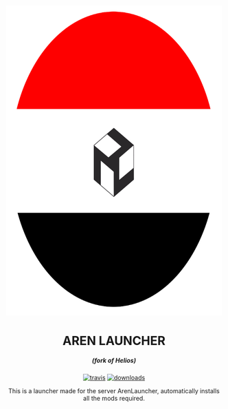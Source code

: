 <p align="center"><img src="./app/assets/images/SealCircle.png" width="720px" height="720px" alt="aventium softworks"></p>

<h1 align="center">AREN LAUNCHER</h1>

<em><h5 align="center">(fork of Helios)</h5></em>

[<p align="center"><img src="https://img.shields.io/travis/dscalzi/HeliosLauncher.svg?style=for-the-badge" alt="travis">](https://travis-ci.org/Chesvin1/FarfaniaLauncher) [<img src="https://img.shields.io/github/downloads/dscalzi/HeliosLauncher/total.svg?style=for-the-badge" alt="downloads">](https://github.com/Chesvin1/FarfaniaLauncher/releases)

<p align="center">This is a launcher made for the server ArenLauncher, automatically installs all the mods required.</p>
